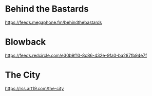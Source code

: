# Behind the Bastards
https://feeds.megaphone.fm/behindthebastards
# Blowback
https://feeds.redcircle.com/e30b9f10-8c86-432e-9fa0-ba287fb94e7f
# The City
https://rss.art19.com/the-city

